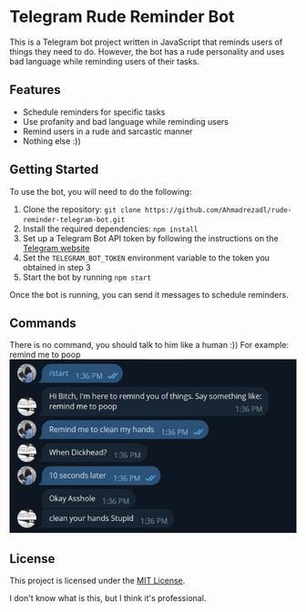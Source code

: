 # Telegram Rude Reminder Bot

This is a Telegram bot project written in JavaScript that reminds users of things they need to do. However, the bot has a rude personality and uses bad language while reminding users of their tasks. 

## Features

- Schedule reminders for specific tasks
- Use profanity and bad language while reminding users
- Remind users in a rude and sarcastic manner
- Nothing else :))

## Getting Started

To use the bot, you will need to do the following:

1. Clone the repository: `git clone https://github.com/Ahmadrezadl/rude-reminder-telegram-bot.git`
2. Install the required dependencies: `npm install`
3. Set up a Telegram Bot API token by following the instructions on the [Telegram website](https://core.telegram.org/bots#creating-a-new-bot)
4. Set the `TELEGRAM_BOT_TOKEN` environment variable to the token you obtained in step 3
5. Start the bot by running `npm start`

Once the bot is running, you can send it messages to schedule reminders. 

## Commands
There is no command, you should talk to him like a human :))
For example:
remind me to poop
![example of bot usage](bot-example.png)

## License

This project is licensed under the [MIT License](https://opensource.org/licenses/MIT).

I don't know what is this, but I think it's professional.
